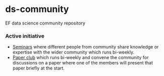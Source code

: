 # ds-community
EF data science community repository

### Active initiative
* [Seminars](https://github.com/efcloud/ds-community/tree/main/seminars) where different people from community share knowledge or expertise with the wider community which runs bi-weekly.
* [Paper club](https://github.com/efcloud/ds-community/tree/main/paper_club) which runs bi-weekly and convene the community for discussions on a paper where one of the members will present that paper briefly at the start.
